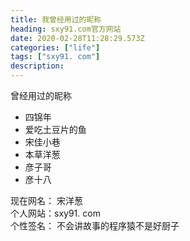 ```yaml
---
title: 我曾经用过的昵称
heading: sxy91.com官方网站
date: 2020-02-28T11:28:29.573Z
categories: ["life"]
tags: ["sxy91. com"]
description: 
---
```


曾经用过的昵称

 - 四锦年
 - 爱吃土豆片的鱼
 - 宋佳小巷
 - 本草洋葱
 - 彦子哥
 - 彦十八


现在网名： 宋洋葱   
个人网站：sxy91. com  
个性签名： 不会讲故事的程序猿不是好厨子  

